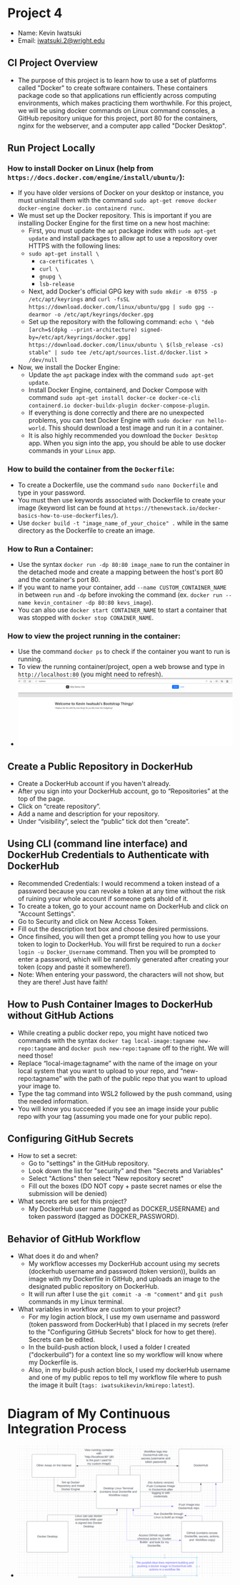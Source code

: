 # Project 4
- Name: Kevin Iwatsuki
- Email: iwatsuki.2@wright.edu
## CI Project Overview
- The purpose of this project is to learn how to use a set of platforms called "Docker" to create software containers. These containers package code so that applications run efficiently across computing environments, which makes practicing them worthwhile. For this project, we will be using docker commands on Linux command consoles, a GitHub repository unique for this project, port 80 for the containers, nginx for the webserver, and a computer app called "Docker Desktop".
## Run Project Locally
### How to install Docker on Linux (help from `https://docs.docker.com/engine/install/ubuntu/`):
  - If you have older versions of Docker on your desktop or instance, you must uninstall them with the command `sudo apt-get remove docker docker-engine docker.io containerd runc`.
  - We must set up the Docker repository. This is important if you are installing Docker Engine for the first time on a new host machine:
    - First, you must update the `apt` package index with `sudo apt-get update` and install packages to allow apt to use a repository over HTTPS with the following lines:
    - `sudo apt-get install \`
      - `ca-certificates \`
      - `curl \`
      - `gnupg \`
      - `lsb-release`
    - Next, add Docker's official GPG key with `sudo mkdir -m 0755 -p /etc/apt/keyrings` and `curl -fsSL https://download.docker.com/linux/ubuntu/gpg | sudo gpg --dearmor -o /etc/apt/keyrings/docker.gpg`
    - Set up the repository with the following command: `echo \
  "deb [arch=$(dpkg --print-architecture) signed-by=/etc/apt/keyrings/docker.gpg] https://download.docker.com/linux/ubuntu \
  $(lsb_release -cs) stable" | sudo tee /etc/apt/sources.list.d/docker.list > /dev/null`
  - Now, we install the Docker Engine:
    - Update the `apt` package index with the command `sudo apt-get update`.
    - Install Docker Engine, containerd, and Docker Compose with command `sudo apt-get install docker-ce docker-ce-cli containerd.io docker-buildx-plugin docker-compose-plugin`.
    - If everything is done correctly and there are no unexpected problems, you can test Docker Engine with `sudo docker run hello-world`. This should download a test image and run it in a container.
    - It is also highly recommended you download the `Docker Desktop` app. When you sign into the app, you should be able to use docker commands in your `Linux` app.
### How to build the container from the `Dockerfile`:
  - To create a Dockerfile, use the command `sudo nano Dockerfile` and type in your password.
  - You must then use keywords associated with Dockerfile to create your image (keyword list can be found at `https://thenewstack.io/docker-basics-how-to-use-dockerfiles/`).
  - Use `docker build -t "image_name_of_your_choice" .` while in the same directory as the Dockerfile to create an image.
### How to Run a Container:
  - Use the syntax `docker run -dp 80:80 image_name` to run the container in the detached mode and create a mapping between the host's port 80 and the container's port 80.
  - If you want to name your container, add `--name CUSTOM_CONTAINER_NAME` in between `run` and `-dp` before invoking the command (ex. `docker run --name kevin_container -dp 80:80 kevs_image`).
  - You can also use `docker start CONTAINER_NAME` to start a container that was stopped with `docker stop CONAINER_NAME`.
### How to view the project running in the container:
  - Use the command `docker ps` to check if the container you want to run is running.
  - To view the running container/project, open a web browse and type in `http://localhost:80` (you might need to refresh).
  - ![Kev_container_image](https://github.com/WSU-kduncan/3120-cicd-iwatsukikevin/blob/main/website/My%20website.PNG)
## Create a Public Repository in DockerHub
- Create a DockerHub account if you haven't already.
- After you sign into your DockerHub account, go to “Repositories” at the top of the page.
- Click on “create repository”.
- Add a name and description for your repository.
- Under “visibility”, select the “public” tick dot then “create”.
## Using CLI (command line interface) and DockerHub Credentials to Authenticate with DockerHub
- Recommended Credentials: I would recommend a token instead of a password because you can revoke a token at any time without the risk of ruining your whole account if someone gets ahold of it.
- To create a token, go to your account name on DockerHub and click on "Account Settings".
- Go to Security and click on New Access Token.
- Fill out the description text box and choose desired permissions.
- Once finsihed, you will then get a prompt telling you how to use your token to login to DockerHub. You will first be required to run a `docker login -u Docker_Username` command. Then you will be prompted to enter a password, which will be randomly generated after creating your token (copy and paste it somewhere!).
- Note: When entering your password, the characters will not show, but they are there! Just have faith!
## How to Push Container Images to DockerHub without GitHub Actions
- While creating a public docker repo, you might have noticed two commands with the syntax `docker tag local-image:tagname new-repo:tagname` and `docker push new-repo:tagname` off to the right. We will need those!
- Replace “local-image:tagname” with the name of the image on your local system that you want to upload to your repo, and “new-repo:tagname” with the path of the public repo that you want to upload your image to.
- Type the tag command into WSL2 followed by the push command, using the needed information.
- You will know you succeeded if you see an image inside your public repo with your tag (assuming you made one for your public repo).
## Configuring GitHub Secrets
- How to set a secret:
  - Go to "settings" in the GitHub repository.
  - Look down the list for "security" and then "Secrets and Variables"
  - Select "Actions" then select "New repository secret"
  - Fill out the boxes (DO NOT copy + paste secret names or else the submission will be denied)
- What secrets are set for this project?
  - My DockerHub user name (tagged as DOCKER_USERNAME) and token password (tagged as DOCKER_PASSWORD).
## Behavior of GitHub Workflow
- What does it do and when?
  - My workflow accesses my DockerHub account using my secrets (dockerhub username and password (token version)), builds an image with my Dockerfile in GitHub, and uploads an image to the designated public repository on DockerHub. 
  - It will run after I use the `git commit -a -m "comment"` and `git push` commands in my Linux terminal.
- What variables in workflow are custom to your project?
  - For my login action block, I use my own username and password (token password from DockerHub) that I placed in my secrets (refer to the "Configuring GitHub Secrets" block for how to get there). Secrets can be edited.
  - In the build-push action block, I used a folder I created ("dockerbuild") for a context line so my workflow will know where my Dockerfile is.
  - Also, in my build-push action block, I used my dockerHub username and one of my public repos to tell my workflow file where to push the image it built (`tags: iwatsukikevin/kmirepo:latest`). 
# Diagram of My Continuous Integration Process
- ![Name_of_image](https://github.com/WSU-kduncan/3120-cicd-iwatsukikevin/blob/main/images/Project%204%20Continuous%20Integration%20Process%20Diagram.PNG)
